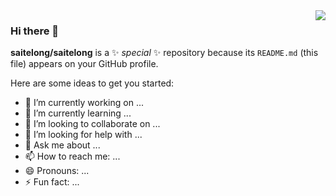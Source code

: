 <img align="right" src="https://github-readme-stats.vercel.app/api?username=saitelong&locale=cn&show_icons=true&icon_color=CE1D2D&text_color=718096&bg_color=ffffff&hide_title=true" />


### Hi there 👋

**saitelong/saitelong** is a ✨ _special_ ✨ repository because its `README.md` (this file) appears on your GitHub profile.

Here are some ideas to get you started:

- 🔭 I’m currently working on ...
- 🌱 I’m currently learning ...
- 👯 I’m looking to collaborate on ...
- 🤔 I’m looking for help with ...
- 💬 Ask me about ...
- 📫 How to reach me: ...
- 😄 Pronouns: ...
- ⚡ Fun fact: ...
